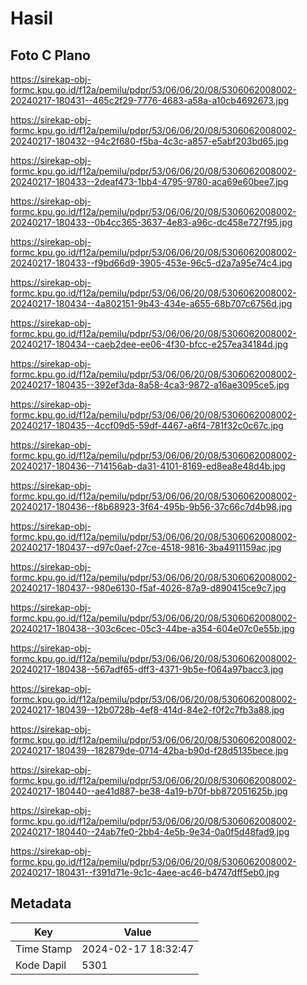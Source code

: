 # Hasil

## Foto C Plano

https://sirekap-obj-formc.kpu.go.id/f12a/pemilu/pdpr/53/06/06/20/08/5306062008002-20240217-180431--465c2f29-7776-4683-a58a-a10cb4692673.jpg

https://sirekap-obj-formc.kpu.go.id/f12a/pemilu/pdpr/53/06/06/20/08/5306062008002-20240217-180432--94c2f680-f5ba-4c3c-a857-e5abf203bd65.jpg

https://sirekap-obj-formc.kpu.go.id/f12a/pemilu/pdpr/53/06/06/20/08/5306062008002-20240217-180433--2deaf473-1bb4-4795-9780-aca69e60bee7.jpg

https://sirekap-obj-formc.kpu.go.id/f12a/pemilu/pdpr/53/06/06/20/08/5306062008002-20240217-180433--0b4cc365-3637-4e83-a96c-dc458e727f95.jpg

https://sirekap-obj-formc.kpu.go.id/f12a/pemilu/pdpr/53/06/06/20/08/5306062008002-20240217-180433--f9bd66d9-3905-453e-96c5-d2a7a95e74c4.jpg

https://sirekap-obj-formc.kpu.go.id/f12a/pemilu/pdpr/53/06/06/20/08/5306062008002-20240217-180434--4a802151-9b43-434e-a655-68b707c6756d.jpg

https://sirekap-obj-formc.kpu.go.id/f12a/pemilu/pdpr/53/06/06/20/08/5306062008002-20240217-180434--caeb2dee-ee06-4f30-bfcc-e257ea34184d.jpg

https://sirekap-obj-formc.kpu.go.id/f12a/pemilu/pdpr/53/06/06/20/08/5306062008002-20240217-180435--392ef3da-8a58-4ca3-9872-a16ae3095ce5.jpg

https://sirekap-obj-formc.kpu.go.id/f12a/pemilu/pdpr/53/06/06/20/08/5306062008002-20240217-180435--4ccf09d5-59df-4467-a6f4-781f32c0c67c.jpg

https://sirekap-obj-formc.kpu.go.id/f12a/pemilu/pdpr/53/06/06/20/08/5306062008002-20240217-180436--714156ab-da31-4101-8169-ed8ea8e48d4b.jpg

https://sirekap-obj-formc.kpu.go.id/f12a/pemilu/pdpr/53/06/06/20/08/5306062008002-20240217-180436--f8b68923-3f64-495b-9b56-37c66c7d4b98.jpg

https://sirekap-obj-formc.kpu.go.id/f12a/pemilu/pdpr/53/06/06/20/08/5306062008002-20240217-180437--d97c0aef-27ce-4518-9816-3ba4911159ac.jpg

https://sirekap-obj-formc.kpu.go.id/f12a/pemilu/pdpr/53/06/06/20/08/5306062008002-20240217-180437--980e6130-f5af-4026-87a9-d890415ce9c7.jpg

https://sirekap-obj-formc.kpu.go.id/f12a/pemilu/pdpr/53/06/06/20/08/5306062008002-20240217-180438--303c6cec-05c3-44be-a354-604e07c0e55b.jpg

https://sirekap-obj-formc.kpu.go.id/f12a/pemilu/pdpr/53/06/06/20/08/5306062008002-20240217-180438--567adf65-dff3-4371-9b5e-f064a97bacc3.jpg

https://sirekap-obj-formc.kpu.go.id/f12a/pemilu/pdpr/53/06/06/20/08/5306062008002-20240217-180439--12b0728b-4ef8-414d-84e2-f0f2c7fb3a88.jpg

https://sirekap-obj-formc.kpu.go.id/f12a/pemilu/pdpr/53/06/06/20/08/5306062008002-20240217-180439--182879de-0714-42ba-b90d-f28d5135bece.jpg

https://sirekap-obj-formc.kpu.go.id/f12a/pemilu/pdpr/53/06/06/20/08/5306062008002-20240217-180440--ae41d887-be38-4a19-b70f-bb872051625b.jpg

https://sirekap-obj-formc.kpu.go.id/f12a/pemilu/pdpr/53/06/06/20/08/5306062008002-20240217-180440--24ab7fe0-2bb4-4e5b-9e34-0a0f5d48fad9.jpg

https://sirekap-obj-formc.kpu.go.id/f12a/pemilu/pdpr/53/06/06/20/08/5306062008002-20240217-180431--f391d71e-9c1c-4aee-ac46-b4747dff5eb0.jpg


## Metadata

| Key        | Value               |
| ---------- | ------------------- |
| Time Stamp | 2024-02-17 18:32:47 |
| Kode Dapil | 5301                |



